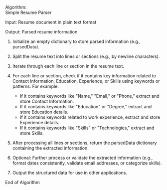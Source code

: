 Algorithm: <br>Simple Resume Parser

Input: Resume document in plain text format

Output: Parsed resume information

1. Initialize an empty dictionary to store parsed information (e.g., parsedData).

2. Split the resume text into lines or sections (e.g., by newline characters).

3. Iterate through each line or section in the resume text.

4. For each line or section, check if it contains key information related to Contact Information, Education, Experience, or Skills using keywords or patterns. For example:
   - If it contains keywords like "Name," "Email," or "Phone," extract and store Contact Information.
   - If it contains keywords like "Education" or "Degree," extract and store Education details.
   - If it contains keywords related to work experience, extract and store Experience details.
   - If it contains keywords like "Skills" or "Technologies," extract and store Skills.

5. After processing all lines or sections, return the parsedData dictionary containing the extracted information.

6. Optional: Further process or validate the extracted information (e.g., format dates consistently, validate email addresses, or categorize skills).

7. Output the structured data for use in other applications.

End of Algorithm
